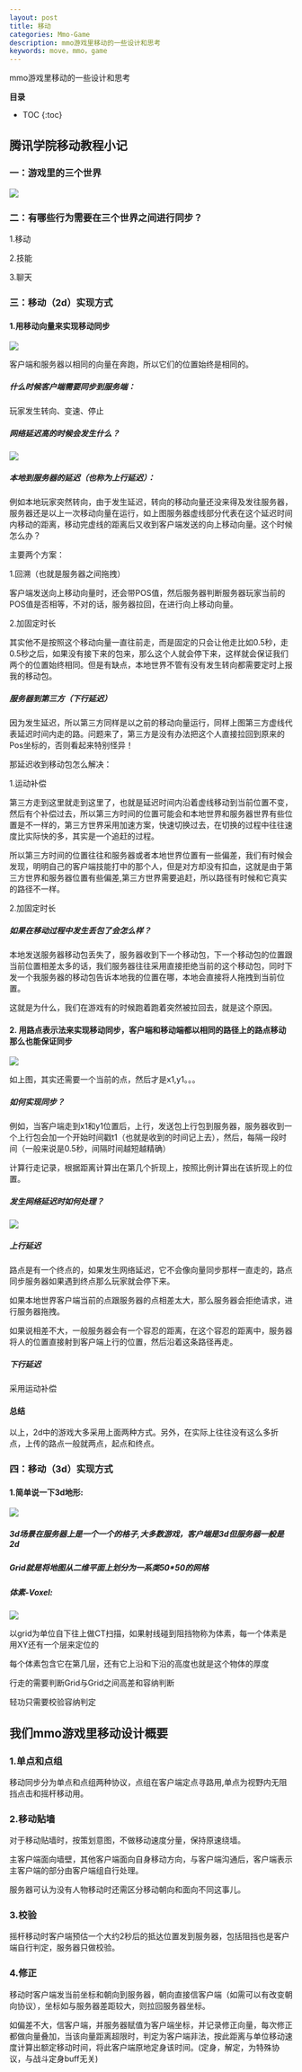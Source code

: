 ```yaml
---
layout: post
title: 移动
categories: Mmo-Game
description: mmo游戏里移动的一些设计和思考
keywords: move，mmo，game
---
```


mmo游戏里移动的一些设计和思考

**目录**

* TOC
{:toc}

## 腾讯学院移动教程小记

### 一：游戏里的三个世界

![](/images/posts/mmo_game/6.png)

### 二：有哪些行为需要在三个世界之间进行同步？

1.移动

2.技能

3.聊天

### 三：移动（2d）实现方式

#### 1.用移动向量来实现移动同步

![](/images/posts/mmo_game/7.png)

客户端和服务器以相同的向量在奔跑，所以它们的位置始终是相同的。

##### 什么时候客户端需要同步到服务端：

玩家发生转向、变速、停止

##### 网络延迟高的时候会发生什么？

![](/images/posts/mmo_game/8.png)

##### 本地到服务器的延迟（也称为上行延迟）：

例如本地玩家突然转向，由于发生延迟，转向的移动向量还没来得及发往服务器，服务器还是以上一次移动向量在运行，如上图服务器虚线部分代表在这个延迟时间内移动的距离，移动完虚线的距离后又收到客户端发送的向上移动向量。这个时候怎么办？

主要两个方案：

1.回溯（也就是服务器之间拖拽）

客户端发送向上移动向量时，还会带POS值，然后服务器判断服务器玩家当前的POS值是否相等，不对的话，服务器拉回，在进行向上移动向量。

2.加固定时长

其实他不是按照这个移动向量一直往前走，而是固定的只会让他走比如0.5秒，走0.5秒之后，如果没有接下来的包来，那么这个人就会停下来，这样就会保证我们两个的位置始终相同。但是有缺点，本地世界不管有没有发生转向都需要定时上报我的移动包。


##### 服务器到第三方（下行延迟）

因为发生延迟，所以第三方同样是以之前的移动向量运行，同样上图第三方虚线代表延迟时间内走的路。问题来了，第三方是没有办法把这个人直接拉回到原来的Pos坐标的，否则看起来特别怪异！

那延迟收到移动包怎么解决：

1.运动补偿

第三方走到这里就走到这里了，也就是延迟时间内沿着虚线移动到当前位置不变，然后有个补偿过去，所以第三方时间的位置可能会和本地世界和服务器世界有些位置是不一样的，第三方世界采用加速方案，快速切换过去，在切换的过程中往往速度比实际快的多，其实是一个追赶的过程。

所以第三方时间的位置往往和服务器或者本地世界位置有一些偏差，我们有时候会发现，明明自己的客户端技能打中的那个人，但是对方却没有扣血，这就是由于第三方世界和服务器位置有些偏差,第三方世界需要追赶，所以路径有时候和它真实的路径不一样。

2.加固定时长

##### 如果在移动过程中发生丢包了会怎么样？

本地发送服务器移动包丢失了，服务器收到下一个移动包，下一个移动包的位置跟当前位置相差太多的话，我们服务器往往采用直接拒绝当前的这个移动包，同时下发一个我服务器的移动包告诉本地我的位置在哪，本地会直接将人拖拽到当前位置。

这就是为什么，我们在游戏有的时候跑着跑着突然被拉回去，就是这个原因。


#### 2. 用路点表示法来实现移动同步，客户端和移动端都以相同的路径上的路点移动那么也能保证同步

![](/images/posts/mmo_game/9.png)

如上图，其实还需要一个当前的点，然后才是x1,y1。。。

##### 如何实现同步？

例如，当客户端走到x1和y1位置后，上行，发送包上行包到服务器，服务器收到一个上行包会加一个开始时间戳t1（也就是收到的时间记上去），然后，每隔一段时间（一般来说是0.5秒，间隔时间越短越精确）

计算行走记录，根据距离计算出在第几个折现上，按照比例计算出在该折现上的位置。

##### 发生网络延迟时如何处理？

![](/images/posts/mmo_game/10.png)

##### 上行延迟

路点是有一个终点的，如果发生网络延迟，它不会像向量同步那样一直走的，路点同步服务器如果遇到终点那么玩家就会停下来。

如果本地世界客户端当前的点跟服务器的点相差太大，那么服务器会拒绝请求，进行服务器拖拽。

如果说相差不大，一般服务器会有一个容忍的距离，在这个容忍的距离中，服务器将人的位置直接射到客户端上行的位置，然后沿着这条路径再走。

##### 下行延迟

采用运动补偿


#### 总结

以上，2d中的游戏大多采用上面两种方式。另外，在实际上往往没有这么多折点，上传的路点一般就两点，起点和终点。

### 四：移动（3d）实现方式

#### 1.简单说一下3d地形:

![](/images/posts/mmo_game/11.png)

##### 3d场景在服务器上是一个一个的格子,大多数游戏，客户端是3d但服务器一般是2d

##### Grid就是将地图从二维平面上划分为一系类50*50的网格

##### 体素-Voxel:

![](/images/posts/mmo_game/12.png)

以grid为单位自下往上做CT扫描，如果射线碰到阻挡物称为体素，每一个体素是用XY还有一个层来定位的

每个体素包含它在第几层，还有它上沿和下沿的高度也就是这个物体的厚度

行走的需要判断Grid与Grid之间高差和容纳判断

轻功只需要校验容纳判定

## 我们mmo游戏里移动设计概要

### 1.单点和点组

移动同步分为单点和点组两种协议，点组在客户端定点寻路用,单点为视野内无阻挡点击和摇杆移动用。


### 2.移动贴墙

对于移动贴墙时，按策划意图，不做移动速度分量，保持原速绕墙。

主客户端面向墙壁，其他客户端面向自身移动方向，与客户端沟通后，客户端表示主客户端的部分由客户端组自行处理。

服务器可认为没有人物移动时还需区分移动朝向和面向不同这事儿。

### 3.校验

摇杆移动时客户端预估一个大约2秒后的抵达位置发到服务器，包括阻挡也是客户端自行判定，服务器只做校验。

### 4.修正

移动时客户端发当前坐标和朝向到服务器，朝向直接信客户端（如需可以有改变朝向协议），坐标如与服务器差距较大，则拉回服务器坐标。

如偏差不大，信客户端，并服务器赋值为客户端坐标，并记录修正向量，每次修正都做向量叠加，当该向量距离超限时，判定为客户端非法，按此距离与单位移动速度计算出额定移动时间，将此客户端原地定身该时间。(定身，解定，为特殊协议，与战斗定身buff无关)
```
